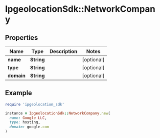 # IpgeolocationSdk::NetworkCompany

## Properties

| Name | Type | Description | Notes |
| ---- | ---- | ----------- | ----- |
| **name** | **String** |  | [optional] |
| **type** | **String** |  | [optional] |
| **domain** | **String** |  | [optional] |

## Example

```ruby
require 'ipgeolocation_sdk'

instance = IpgeolocationSdk::NetworkCompany.new(
  name: Google LLC,
  type: hosting,
  domain: google.com
)
```

